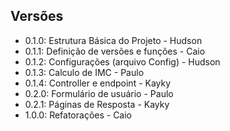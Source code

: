 ## Versões
- 0.1.0: Estrutura Básica do Projeto - Hudson
- 0.1.1: Definição de versões e funções - Caio
- 0.1.2: Configurações (arquivo Config) - Hudson
- 0.1.3: Calculo de IMC - Paulo
- 0.1.4: Controller e endpoint - Kayky
- 0.2.0: Formulário de usuário - Paulo
- 0.2.1: Páginas de Resposta - Kayky
- 1.0.0: Refatorações - Caio
